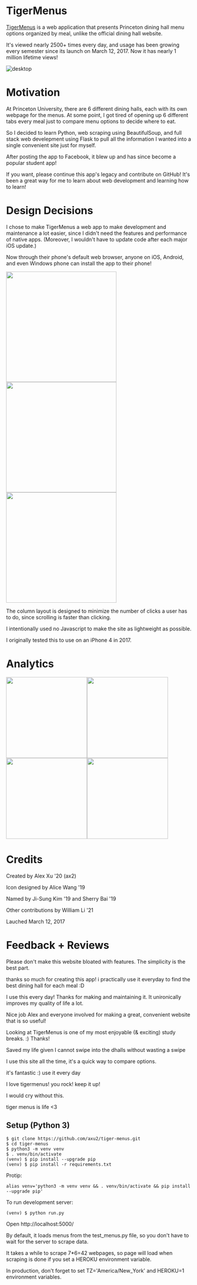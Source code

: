 # TigerMenus

[TigerMenus](https://tigermenus.herokuapp.com/) is a web application that presents Princeton dining hall menu options organized by meal, unlike the official dining hall website.

It's viewed nearly 2500+ times every day, and usage has been growing every semester since its launch on March 12, 2017. Now it has nearly 1 million lifetime views!

![desktop](https://raw.githubusercontent.com/axu2/tiger_menus/master/app/static/screenshot2019.png)

# Motivation

At Princeton University, there are 6 different dining halls, each with its own webpage for the menus. At some point, I got tired of opening up 6 different tabs every meal just to compare menu options to decide where to eat.

So I decided to learn Python, web scraping using BeautifulSoup, and full stack web develepment using Flask to pull all the information I wanted into a single convenient site just for myself.

After posting the app to Facebook, it blew up and has since become a popular student app!

If you want, please continue this app's legacy and contribute on GitHub! It's been a great way for me to learn about web development and learning how to learn!

# Design Decisions

I chose to make TigerMenus a web app to make development and maintenance a lot easier, since I didn't need the features and performance of native apps. (Moreover, I wouldn't have to update code after each major iOS update.)

Now through their phone's default web browser, anyone on iOS, Android, and even Windows phone can install the app to their phone!

<img width=300 src="https://raw.githubusercontent.com/axu2/tiger_menus/master/app/static/iphoneicon.png"/><img width=300 src="https://raw.githubusercontent.com/axu2/tiger_menus/master/app/static/androidicon.png"/><img width=300 src="https://raw.githubusercontent.com/axu2/tiger_menus/master/app/static/windows.png"/>

The column layout is designed to minimize the number of clicks a user has to do, since scrolling is faster than clicking.

I intentionally used no Javascript to make the site as lightweight as possible. 

I originally tested this to use on an iPhone 4 in 2017.

# Analytics

<img width=220 src="https://raw.githubusercontent.com/axu2/tiger_menus/master/app/static/usage/views.jpg"/><img width=220 src="https://raw.githubusercontent.com/axu2/tiger_menus/master/app/static/usage/cat.jpg"/><img width=220 src="https://raw.githubusercontent.com/axu2/tiger_menus/master/app/static/usage/os.jpg"/><img width=220 src="https://raw.githubusercontent.com/axu2/tiger_menus/master/app/static/usage/brand.jpg"/>

# Credits

Created by Alex Xu '20 (ax2)

Icon designed by Alice Wang '19

Named by Ji-Sung Kim '19 and Sherry Bai '19

Other contributions by William Li '21

Lauched March 12, 2017

# Feedback + Reviews

Please don't make this website bloated with features. The simplicity is the best part.

thanks so much for creating this app! i practically use it everyday to find the best dining hall for each meal :D

I use this every day! Thanks for making and maintaining it. It unironically improves my quality of life a lot.

Nice job Alex and everyone involved for making a great, convenient website that is so useful!

Looking at TigerMenus is one of my most enjoyable (& exciting) study breaks. :) Thanks!

Saved my life given I cannot swipe into the dhalls without wasting a swipe

I use this site all the time, it's a quick way to compare options.

it's fantastic :) use it every day

I love tigermenus! you rock! keep it up!

I would cry without this.

tiger menus is life <3

## Setup (Python 3)
```
$ git clone https://github.com/axu2/tiger-menus.git
$ cd tiger-menus
$ python3 -m venv venv
$ . venv/bin/activate
(venv) $ pip install --upgrade pip
(venv) $ pip install -r requirements.txt
```
Protip:
```
alias venv='python3 -m venv venv && . venv/bin/activate && pip install --upgrade pip'
```
To run development server:
```
(venv) $ python run.py
```
Open http://localhost:5000/

By default, it loads menus from the test_menus.py file, so you don't have to wait for the server to scrape data.

It takes a while to scrape 7*6=42 webpages, so page will load when scraping is done if you set a HEROKU environment variable.

In production, don't forget to set TZ='America/New_York' and HEROKU=1 environment variables.
